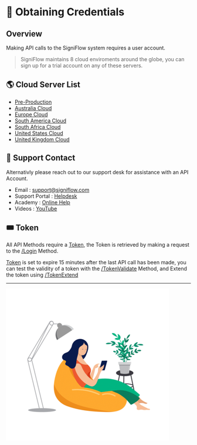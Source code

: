 # 🔑 Obtaining Credentials
## Overview
Making API calls to the SigniFlow system requires a user account.

<!-- theme: info -->

> SigniFlow maintains 8 cloud enviroments around the globe, you can sign up for a trial account on any of these servers.

## 🌎 Cloud Server List

* [Pre-Production](https://preprod.signiflow.com)
* [Australia Cloud](https://au.signiflow.com)
* [Europe Cloud](https://eu.signiflow.com)
* [South America Cloud](https://latam.signiflow.com)
* [South Africa Cloud](https://flow.signflow.co.za)
* [United States Cloud](https://us.signiflow.com)
* [United Kingdom Cloud](https://uk.signiflow.com)

## 🙋 Support Contact

Alternativly please reach out to our support desk for assistance with an API Account.

* Email : [support@signiflow.com](mailto:support@signiflow.com?subject=API%20Assistance)
* Support Portal : [Helpdesk](https://helpdesk.signiflow.com/en/support/home)
* Academy : [Online Help](https://www.signiflow.com/academy/)
* Videos : [YouTube](https://www.youtube.com/c/SigniFlow)

## 🎟️ Token

All API Methods require a [Token](../../reference/SigniFlow-OpenAPI-v1.yaml/components/schemas/TokenField), the Token is retrieved by making a request to the [/Login](../../reference/SigniFlow-OpenAPI-v1.yaml/paths/~1Login/post) Method.

<!-- theme: warning -->

> 
[Token](../../reference/SigniFlow-OpenAPI-v1.yaml/components/schemas/TokenField) is set to expire 15 minutes after the last API call has been made, you can test the validity of a token with the [/TokenValidate](../../reference/SigniFlow-OpenAPI-v1.yaml/paths/~1TokenValidate) Method, and Extend the token using [/TokenExtend](../../reference/SigniFlow-OpenAPI-v1.yaml/paths/~1TokenExtend)

---

![person 1](../assets/images/person-1.png)
